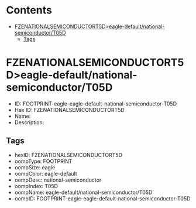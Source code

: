 



Contents
========

* [FZENATIONALSEMICONDUCTORT5D>eagle-default/national-semiconductor/T05D](#fzenationalsemiconductort5deagle-defaultnational-semiconductort05d)
	* [Tags](#tags)

# FZENATIONALSEMICONDUCTORT5D>eagle-default/national-semiconductor/T05D

- ID: FOOTPRINT-eagle-eagle-default-national-semiconductor-T05D
- Hex ID: FZENATIONALSEMICONDUCTORT5D
- Name: 
- Description: 

## Tags

- hexID: FZENATIONALSEMICONDUCTORT5D
- oompType: FOOTPRINT
- oompSize: eagle
- oompColor: eagle-default
- oompDesc: national-semiconductor
- oompIndex: T05D
- oompName: eagle-default/national-semiconductor/T05D
- oompID: FOOTPRINT-eagle-eagle-default-national-semiconductor-T05D
